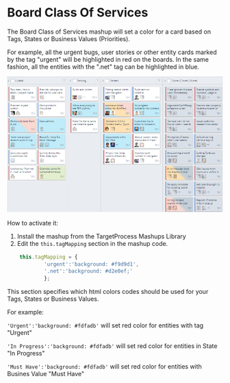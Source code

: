 Board Class Of Services
==================

The Board Class of Services mashup will set a color for a card based on Tags, States or Business Values (Priorities). 

For example, all the urgent bugs, user stories or other entity cards marked by the tag "urgent" will be highlighted in red on the boards. In the same fashion, all the entities with the ".net" tag can be highlighted in blue.  

![BoardClassOfServices](https://github.com/TargetProcess/TP3MashupLibrary/raw/master/Board%20Classes%20Of%20Services/BoardClassOfServices.png)

How to activate it:

1. Install the mashup from the TargetProcess Mashups Library
2. Edit the ```this.tagMapping``` section in the mashup code.

```javascript
    this.tagMapping = {
            'urgent':'background: #f9d9d1',
            '.net':'background: #d2e0ef;'
            };
```

This section specifies which html colors codes should be used for your Tags, States or Business Values.

For example: 

```'Urgent':'background: #fdfadb'``` will set red color for entities with tag "Urgent"

```'In Progress':'background: #fdfadb'``` will set red color for entities in State "In Progress"

```'Must Have':'background: #fdfadb'``` will set red color for entities with Busines Value "Must Have"
